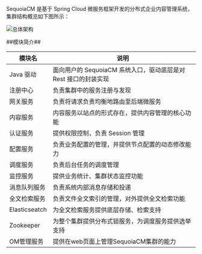 SequoiaCM 是基于 Spring Cloud 微服务框架开发的分布式企业内容管理系统，集群结构概览如下图所示：

![总体架构][all_arch]

##模块简介##

|模块名|说明|
|------|----|
|Java 驱动|面向用户的 SequoiaCM 系统入口，驱动底层是对 Rest 接口的封装实现|
|注册中心|负责集群中的服务注册与发现|
|网关服务|负责将请求负责均衡地路由至后端微服务|
|内容服务|内容服务以站点的形式存在，提供内容管理的核心功能|
|认证服务|提供权限控制，负责 Session 管理|
|配置服务|负责业务配置的管理，并提供节点配置的动态修改能力|
|调度服务|负责后台任务的调度管理|
|监控服务|提供业务统计、集群状态监控功能|
|消息队列服务|负责系统内部消息存储和投递|
|全文检索服务|负责文件全文索引的管理，对外提供全文检索功能|
|Elasticseatch|为全文检索服务提供底层存储、检索支持|
|Zookeeper|为整个集群提供分布式锁服务，为调度服务提供选举支持|
|OM管理服务|提供在web页面上管理SequoiaCM集群的能力|


[all_arch]:SequoiaCM_Intro/overall_arch.png